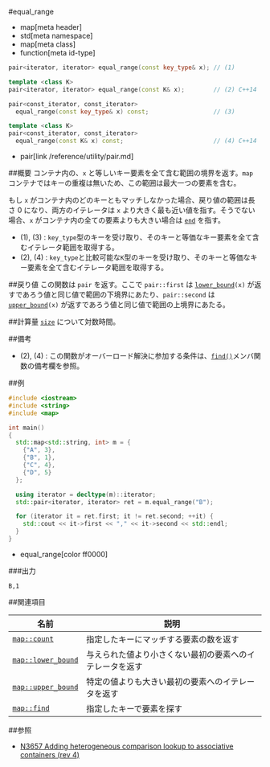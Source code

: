#equal_range
* map[meta header]
* std[meta namespace]
* map[meta class]
* function[meta id-type]

```cpp
pair<iterator, iterator> equal_range(const key_type& x); // (1)

template <class K>
pair<iterator, iterator> equal_range(const K& x);        // (2) C++14

pair<const_iterator, const_iterator>
  equal_range(const key_type& x) const;                  // (3)

template <class K>
pair<const_iterator, const_iterator>
  equal_range(const K& x) const;                         // (4) C++14
```
* pair[link /reference/utility/pair.md]

##概要
コンテナ内の、`x` と等しいキー要素を全て含む範囲の境界を返す。`map` コンテナではキーの重複は無いため、この範囲は最大一つの要素を含む。 

もし `x` がコンテナ内のどのキーともマッチしなかった場合、戻り値の範囲は長さ 0 になり、両方のイテレータは `x` より大きく最も近い値を指す。そうでない場合、`x` がコンテナ内の全ての要素よりも大きい場合は [`end`](/reference/map/map/end.md) を指す。

- (1), (3) : `key_type`型のキーを受け取り、そのキーと等価なキー要素を全て含むイテレータ範囲を取得する。
- (2), (4) : `key_type`と比較可能な`K`型のキーを受け取り、そのキーと等価なキー要素を全て含むイテレータ範囲を取得する。


##戻り値
この関数は `pair` を返す。ここで `pair::first` は [`lower_bound`](lower_bound.md)`(x)` が返すであろう値と同じ値で範囲の下境界にあたり、`pair::second` は [`upper_bound`](/reference/map/map/upper_bound.md)`(x)` が返すであろう値と同じ値で範囲の上境界にあたる。


##計算量
[`size`](/reference/map/map/size.md) について対数時間。


##備考
- (2), (4) : この関数がオーバーロード解決に参加する条件は、[`find()`](find.md)メンバ関数の備考欄を参照。


##例
```cpp
#include <iostream>
#include <string>
#include <map>

int main()
{
  std::map<std::string, int> m = {
    {"A", 3},
    {"B", 1},
    {"C", 4},
    {"D", 5}
  };

  using iterator = decltype(m)::iterator;
  std::pair<iterator, iterator> ret = m.equal_range("B");

  for (iterator it = ret.first; it != ret.second; ++it) {
    std::cout << it->first << "," << it->second << std::endl;
  }
}
```
* equal_range[color ff0000]

###出力
```
B,1
```


##関連項目

| 名前 | 説明 |
|-------------------------------------------------------------------------------------------------|--------------------------------------------------------------------------------------|
| [`map::count`](/reference/map/map/count.md) | 指定したキーにマッチする要素の数を返す |
| [`map::lower_bound`](/reference/map/map/lower_bound.md) | 与えられた値より小さくない最初の要素へのイテレータを返す |
| [`map::upper_bound`](/reference/map/map/upper_bound.md) | 特定の値よりも大きい最初の要素へのイテレータを返す |
| [`map::find`](/reference/map/map/find.md) | 指定したキーで要素を探す |


##参照
- [N3657 Adding heterogeneous comparison lookup to associative containers (rev 4)](http://www.open-std.org/jtc1/sc22/wg21/docs/papers/2013/n3657.htm)

